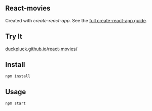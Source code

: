 React-movies
---

Created with *create-react-app*. See the [full create-react-app guide](https://github.com/facebook/create-react-app/blob/main/packages/cra-template/template/README.md).



Try It
---

[duckpluck.github.io/react-movies/](https://duckpluck.github.io/react-movies/)



Install
---

`npm install`



Usage
---

`npm start`
